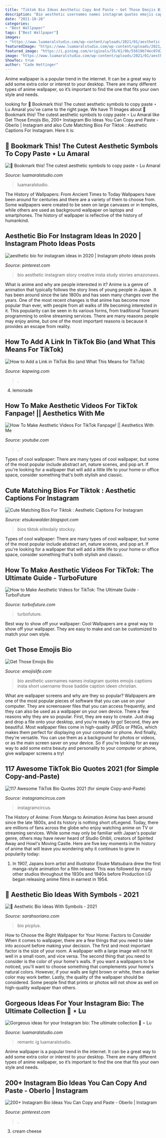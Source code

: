 ```yaml
---
title: "Tiktok Bio Ideas Aesthetic Copy And Paste ~ Get Those Emojis Bio"
description: "Bio aesthetic usernames names instagram quotes emojis captions insta short username those baddie caption ideen christian"
date: "2021-10-28"
categories:
- "Best Wallpaper"
tags: ["Best Wallpaper"]
images:
- "https://www.luamaralstudio.com/wp-content/uploads/2021/01/aesthetic-symbols-copy-paste-700x1049.png"
featuredImage: "https://www.luamaralstudio.com/wp-content/uploads/2021/01/aesthetic-symbols-copy-paste-700x1049.png"
featured_image: "https://i.pinimg.com/originals/55/61/9b/55619b74ec07d21a19a01db417b63d77.jpg"
image: "https://www.luamaralstudio.com/wp-content/uploads/2021/01/aesthetic-symbols-copy-paste-700x1049.png"
ShowToc: true
author: "Cade Hettinger"
---
```



Anime wallpaper is a popular trend in the internet. It can be a great way to add some extra color or interest to your desktop. There are many different types of anime wallpaper, so it’s important to find the one that fits your own style and needs.

	

		
looking for 🌟 Bookmark this! The cutest aesthetic symbols to copy paste ⋆ Lu Amaral you've came to the right page. We have 11 Images about 🌟 Bookmark this! The cutest aesthetic symbols to copy paste ⋆ Lu Amaral like Get Those Emojis Bio, 200+ Instagram Bio Ideas You Can Copy and Paste - Oberlo | Instagram and also Cute Matching Bios For Tiktok : Aesthetic Captions For Instagram. Here it is:
		
    
## 🌟 Bookmark This! The Cutest Aesthetic Symbols To Copy Paste ⋆ Lu Amaral

<img loading=lazy src="https://www.luamaralstudio.com/wp-content/uploads/2021/01/aesthetic-symbols-copy-paste-700x1049.png" onerror="this.onerror=null;this.src='https://tse2.mm.bing.net/th?id=OIP.QfV-iBVSOeg7QqYjnsGCrgHaLG&amp;pid=15.1';" alt="🌟 Bookmark this! The cutest aesthetic symbols to copy paste ⋆ Lu Amaral">

_Source: luamaralstudio.com_

>luamaralstudio. 

	

The History of Wallpapers: From Ancient Times to Today
Wallpapers have been around for centuries and there are a variety of them to choose from. Some wallpapers were created to be seen on large canvases or in temples, while others are used as background wallpaper on laptops and smartphones. The history of wallpaper is reflective of the history of humankind.

    
## Aesthetic Bio For Instagram Ideas In 2020 | Instagram Photo Ideas Posts

<img loading=lazy src="https://i.pinimg.com/originals/f4/2d/05/f42d05bd536233507aa5312384e54b53.jpg" onerror="this.onerror=null;this.src='https://tse1.mm.bing.net/th?id=OIP.WC-fTidWZKCL-Tpj2QQWFwHaNL&amp;pid=15.1';" alt="aesthetic bio for instagram ideas in 2020 | Instagram photo ideas posts">

_Source: pinterest.com_

>bio aesthetic instagram story creative insta study stories amazonaws. 

	

What is anime and why are people interested in it?
Anime is a genre of animation that typically follows the story lines of young people in Japan. It has been around since the late 1800s and has seen many changes over the years. One of the most recent changes is that anime has become more popular than ever, with people from all walks of life becoming interested in it. This popularity can be seen in its various forms, from traditional Toonami programming to online streaming services. There are many reasons people may enjoy anime, but one of the most important reasons is because it provides an escape from reality.

    
## How To Add A Link In TikTok Bio (and What This Means For TikTok)

<img loading=lazy src="https://www.kapwing.com/resources/content/images/2020/02/IMG_4452.jpg" onerror="this.onerror=null;this.src='https://tse2.mm.bing.net/th?id=OIP.NWzM4aHepSgHbxoWWYl5aQHaIX&amp;pid=15.1';" alt="How to Add a Link in TikTok Bio (and What This Means for TikTok)">

_Source: kapwing.com_

>. 

	

4. lemonade 

    
## How To Make Aesthetic Videos For TikTok Fanpage! || Aesthetics With Me

<img loading=lazy src="https://i.ytimg.com/vi/RKhTt_pW6Wk/maxresdefault.jpg" onerror="this.onerror=null;this.src='https://tse3.mm.bing.net/th?id=OIP.IOtsn-R9XFIS5k0zJ9l48wHaEK&amp;pid=15.1';" alt="How To Make Aesthetic Videos For TikTok Fanpage! || Aesthetics With Me">

_Source: youtube.com_

>. 

	

Types of cool wallpaper:
There are many types of cool wallpaper, but some of the most popular include abstract art, nature scenes, and pop art. If you're looking for a wallpaper that will add a little life to your home or office space, consider something that's both stylish and classic.

    
## Cute Matching Bios For Tiktok : Aesthetic Captions For Instagram

<img loading=lazy src="https://imgix.elitedaily.com/uploads/image/2019/10/18/3def54ee-4608-4e1e-a674-d81e5d340bab-stocksy_txpb8b58034kuv200_small_2678652.jpg?w=610&amp;fit=max&amp;auto=format%2Ccompress" onerror="this.onerror=null;this.src='https://tse2.mm.bing.net/th?id=OIP.yi1dpDbpwzy97cOguT9JuAHaLI&amp;pid=15.1';" alt="Cute Matching Bios For Tiktok : Aesthetic Captions For Instagram">

_Source: etsukowalder.blogspot.com_

>bios tiktok elitedaily stocksy. 

	

Types of cool wallpaper:
There are many types of cool wallpaper, but some of the most popular include abstract art, nature scenes, and pop art. If you're looking for a wallpaper that will add a little life to your home or office space, consider something that's both stylish and classic.

    
## How To Make Aesthetic Videos For TikTok: The Ultimate Guide - TurboFuture

<img loading=lazy src="https://images.saymedia-content.com/.image/t_share/MTgyMzQyNDYyNjIxNjIzNDI3/how-to-make-aesthetic-videos-for-tiktok-the-ultimate-guide.png" onerror="this.onerror=null;this.src='https://tse2.mm.bing.net/th?id=OIP.5xv35xTULpNXvmhrQXnkYQHaHa&amp;pid=15.1';" alt="How to Make Aesthetic Videos for TikTok: The Ultimate Guide - TurboFuture">

_Source: turbofuture.com_

>turbofuture. 

	

Best way to show off your wallpaper:
Cool Wallpapers are a great way to show off your wallpaper. They are easy to make and can be customized to match your own style.

    
## Get Those Emojis Bio

<img loading=lazy src="https://i.pinimg.com/originals/ab/23/30/ab2330f99a2f0f153a0966449d839597.png" onerror="this.onerror=null;this.src='https://tse1.mm.bing.net/th?id=OIP.Q1QHRSB01zxt_PlskYjoBgHaNL&amp;pid=15.1';" alt="Get Those Emojis Bio">

_Source: emojislife.com_

>bio aesthetic usernames names instagram quotes emojis captions insta short username those baddie caption ideen christian. 

	

What are wallpaper screens and why are they so popular?
Wallpapers are one of the most popular pieces of software that you can use on your computer. They are screensaver files that you can access frequently, and they can also be used as a wallpaper on your own device. There a few reasons why they are so popular. First, they are easy to create. Just drag and drop a file onto your desktop, and you're ready to go! Second, they are beautiful. Most wallpaper files come in high-quality JPEGs or PNGs, which makes them perfect for displaying on your computer or phone. And finally, they're versatile. You can use them as a background for photos or videos, or as the main screen saver on your device. So if you're looking for an easy way to add some extra beauty and personality to your computer or phone, give wallpaper screens a try!

    
## 117 Awesome TikTok Bio Quotes 2021 (for Simple Copy-and-Paste)

<img loading=lazy src="https://instagramcircus.com/wp-content/uploads/2020/11/tiktok-song-quotes-533x800.jpg" onerror="this.onerror=null;this.src='https://tse2.mm.bing.net/th?id=OIP.iawzfbsXZETYkMX-BTr5sQHaLH&amp;pid=15.1';" alt="117 Awesome TikTok Bio Quotes 2021 (for simple Copy-and-Paste)">

_Source: instagramcircus.com_

>instagramcircus. 

	

The History of Anime: From Manga to Animation
Anime has been around since the late 1800s, and its history is nothing short ofLegend. Today, there are millions of fans across the globe who enjoy watching anime on TV or streaming services. While some may only be familiar with Japan's popular genre, others may have never heard of Studio Ghibli, creators of Spirited Away and Howl's Moving Castle. Here are five key moments in the history of anime that will leave you wondering why it continues to grow in popularity today:
1) In 1907, Japans born artist and illustrator Eisuke Matsubara drew the first manga-style animation for a film release. This was followed by many other studios throughout the 1930s and 1940s before Production I.G began releasing anime films in earnest in 1954.

    
## 🖤 Aesthetic Bio Ideas With Symbols - 2021

<img loading=lazy src="https://i.pinimg.com/originals/55/61/9b/55619b74ec07d21a19a01db417b63d77.jpg" onerror="this.onerror=null;this.src='https://tse2.mm.bing.net/th?id=OIP.1c_Wq9eCg9SGHL4dul3k6QHaJ4&amp;pid=15.1';" alt="🖤 Aesthetic Bio Ideas With Symbols - 2021">

_Source: sarahsoriano.com_

>bio picplus. 

	

How to Choose the Right Wallpaper for Your Home: Factors to Consider
When it comes to wallpaper, there are a few things that you need to take into account before making your decision. The first and most important factor is the size of your room. A wallpaper with a large image will not fit well in a small room, and vice versa. 
The second thing that you need to consider is the color of your home's walls. If you want a wallpapers to be noticed, you'll want to choose something that complements your home's natural colors. However, if your walls are light brown or white, then a darker color may work better. 
Lastly, the quality of the wallpaper should be considered. Some people find that prints or photos will not show as well on high-quality wallpaper than others.

    
## Gorgeous Ideas For Your Instagram Bio: The Ultimate Collection 💎 ⋆ Lu

<img loading=lazy src="https://www.luamaralstudio.com/wp-content/uploads/2020/08/VSCO-GIRL-aesthetic-instagram-bio-idea.jpg" onerror="this.onerror=null;this.src='https://tse3.mm.bing.net/th?id=OIP.tY8xKJ9VUfGoE09sBAFiaQHaLG&amp;pid=15.1';" alt="Gorgeous ideas for your Instagram bio: The ultimate collection 💎 ⋆ Lu">

_Source: luamaralstudio.com_

>remantc ig luamaralstudio. 

	

Anime wallpaper is a popular trend in the internet. It can be a great way to add some extra color or interest to your desktop. There are many different types of anime wallpaper, so it’s important to find the one that fits your own style and needs.

    
## 200+ Instagram Bio Ideas You Can Copy And Paste - Oberlo | Instagram

<img loading=lazy src="https://i.pinimg.com/736x/ad/3f/15/ad3f157a7bcd30334958f17257f81eff.jpg" onerror="this.onerror=null;this.src='https://tse2.mm.bing.net/th?id=OIP.5ebrHQ6j_pPpcMcCphaXvQHaNL&amp;pid=15.1';" alt="200+ Instagram Bio Ideas You Can Copy and Paste - Oberlo | Instagram">

_Source: pinterest.com_

>. 

	

3. cream cheese 

